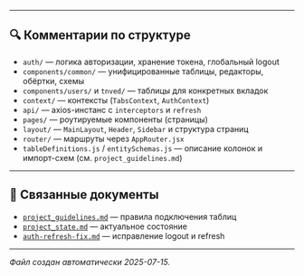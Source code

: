 
---

## 🔍 Комментарии по структуре

- `auth/` — логика авторизации, хранение токена, глобальный logout
- `components/common/` — унифицированные таблицы, редакторы, обёртки, схемы
- `components/users/` и `tnved/` — таблицы для конкретных вкладок
- `context/` — контексты (`TabsContext`, `AuthContext`)
- `api/` — axios-инстанс с `interceptors` и `refresh`
- `pages/` — роутируемые компоненты (страницы)
- `layout/` — `MainLayout`, `Header`, `Sidebar` и структура страниц
- `router/` — маршруты через `AppRouter.jsx`
- `tableDefinitions.js` / `entitySchemas.js` — описание колонок и импорт-схем (см. `project_guidelines.md`)

---

## 🔗 Связанные документы

- [`project_guidelines.md`](./project_guidelines.md) — правила подключения таблиц
- [`project_state.md`](./project_state.md) — актуальное состояние
- [`auth-refresh-fix.md`](./auth-refresh-fix.md) — исправление logout и refresh

---

*Файл создан автоматически 2025-07-15.*
